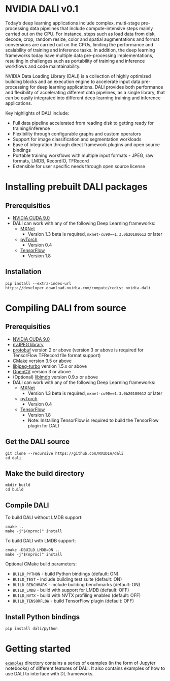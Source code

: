 # NVIDIA DALI v0.1

Today’s deep learning applications include complex, multi-stage pre-processing data pipelines that include compute-intensive steps mainly carried out on the CPU. For instance, steps such as load data from disk, decode, crop, random resize, color and spatial augmentations and format conversions are carried out on the CPUs, limiting the performance and scalability of training and inference tasks. In addition, the deep learning frameworks today have multiple data pre-processing implementations, resulting in challenges such as portability of training and inference workflows and code maintainability.

NVIDIA Data Loading Library (DALI) is a collection of highly optimized building blocks and an execution engine to accelerate input data pre-processing for deep learning applications. DALI  provides both performance and flexibility of accelerating different data pipelines, as a single library, that can be easily integrated into different deep learning training and inference applications.

Key highlights of DALI include:
 - Full data pipeline accelerated from reading disk to getting ready for training/inference
 - Flexibility through configurable graphs and custom operators
 - Support for image classification and segmentation workloads
 - Ease of integration through direct framework plugins and open source bindings
 - Portable training workflows with multiple input formats - JPEG, raw formats, LMDB, RecordIO, TFRecord
 - Extensible for user specific needs through open source license

# Installing prebuilt DALI packages

## Prerequisities

* [NVIDIA CUDA 9.0](https://developer.nvidia.com/cuda-downloads)
* DALI can work with any of the following Deep Learning frameworks:
  - [MXNet](http://mxnet.incubator.apache.org)
    - Version 1.3 beta is required, `mxnet-cu90==1.3.0b20180612` or later
  - [pyTorch](https://pytorch.org)
    - Version 0.4
  - [TensorFlow](https://www.tensorflow.org)
    - Version 1.8

## Installation

`pip install --extra-index-url https://developer.download.nvidia.com/compute/redist nvidia-dali`

# Compiling DALI from source

## Prerequisities

* [NVIDIA CUDA 9.0](https://developer.nvidia.com/cuda-downloads)
* [nvJPEG library](https://developer.nvidia.com/nvjpeg)
* [protobuf](https://github.com/google/protobuf) version 2 or above (version 3 or above is required for TensorFlow TFRecord file format support)
* [CMake](https://cmake.org) version 3.5 or above
* [libjpeg-turbo](https://github.com/libjpeg-turbo/libjpeg-turbo) version 1.5.x or above
* [OpenCV](https://opencv.org) version 3 or above
* (Optional) [liblmdb](https://github.com/LMDB/lmdb) version 0.9.x or above
* DALI can work with any of the following Deep Learning frameworks:
  - [MXNet](http://mxnet.incubator.apache.org)
    - Version 1.3 beta is required, `mxnet-cu90==1.3.0b20180612` or later
  - [pyTorch](https://pytorch.org)
    - Version 0.4
  - [TensorFlow](https://www.tensorflow.org)
    - Version 1.8
    - Note: Installing TensorFlow is required to build the TensorFlow plugin for DALI


## Get the DALI source

```
git clone --recursive https://github.com/NVIDIA/dali
cd dali
```

## Make the build directory

```
mkdir build
cd build
```

## Compile DALI

To build DALI without LMDB support:

```
cmake ..
make -j"$(nproc)" install
```

To build DALI with LMDB support:

```
cmake -DBUILD_LMDB=ON ..
make -j"$(nproc)" install
```

Optional CMake build parameters:

- `BUILD_PYTHON` - build Python bindings (default: ON)
- `BUILD_TEST` - include building test suite (default: ON)
- `BUILD_BENCHMARK` - include building benchmarks (default: ON)
- `BUILD_LMDB` - build with support for LMDB (default: OFF)
- `BUILD_NVTX` - build with NVTX profiling enabled (default: OFF)
- `BUILD_TENSORFLOW` - build TensorFlow plugin (default: OFF)

## Install Python bindings

```
pip install dali/python
```

# Getting started

[`examples`](examples) directory contains a series of examples (in the form of Jupyter notebooks) of different features of DALI. It also contains examples of how to use DALI to interface with DL frameworks.
